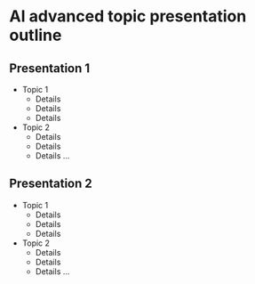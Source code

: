 # AI advanced topic presentation outline

## Presentation 1

* Topic 1
	* Details
	* Details
	* Details
* Topic 2
	* Details
	* Details
	* Details
...

## Presentation 2

* Topic 1
	* Details
	* Details
	* Details
* Topic 2
	* Details
	* Details
	* Details
...
